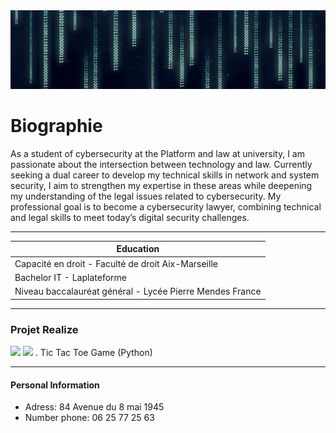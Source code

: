 <img src ="https://github.com/panharidh-ly/Images_Github/blob/main/fd_github_pimps.jpg">

# Biographie 
As a student of cybersecurity at the Platform and law at university, I am passionate about the intersection between technology and law. Currently seeking a dual career to develop my technical skills in network and system security, I aim to strengthen my expertise in these areas while deepening my understanding of the legal issues related to cybersecurity. My professional goal is to become a cybersecurity lawyer, combining technical and legal skills to meet today’s digital security challenges.


---
|Education|
|-------------|
|Capacité en droit - Faculté de droit Aix-Marseille|
|Bachelor IT - Laplateforme|
|Niveau baccalauréat général - Lycée Pierre Mendes France|


---
### Projet Realize
<a href="https://github.com/panharidh-ly/CV"><img src="https://github-readme-stats.vercel.app/api/pin/?username=panharidh-ly&repo=CV" /></a></a>
<a href="https://github.com/ilona-baude/fansite"><img src="https://github-readme-stats.vercel.app/api/pin/?username=ilona-baude&repo=fansite" /></a>
. Tic Tac Toe Game (Python)


---
#### Personal Information
- Adress: 84 Avenue du 8 mai 1945
- Number phone: 06 25 77 25 63 




